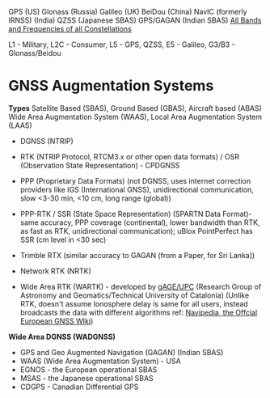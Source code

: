 GPS (US)
Glonass (Russia)
Galileo (UK)
BeiDou (China)
NavIC (formerly IRNSS) (India)
QZSS (Japanese SBAS)
GPS/GAGAN (Indian SBAS)
[All Bands and Frequencies of all Constellations](https://www.rfwireless-world.com/Terminology/GPS-Frequency-Band-and-GNSS-Frequency-Band.html)

L1 - Military, L2C - Consumer, L5 - GPS, QZSS, E5 - Galileo, G3/B3 - Glonass/Beidou

# GNSS Augmentation Systems 
**Types**
Satellite Based (SBAS), Ground Based (GBAS), Aircraft based (ABAS)
Wide Area Augmentation System (WAAS), Local Area Augmentation System (LAAS)

- DGNSS (NTRIP)
- RTK (NTRIP Protocol, RTCM3.x or other open data formats) / OSR (Observation State Representation) - CPDGNSS
- PPP (Proprietary Data Formats) (not DGNSS, uses internet correction providers like IGS (International GNSS), unidirectional communication, slow <3-30 min, <10 cm, long range (global))
- PPP-RTK / SSR (State Space Representation) (SPARTN Data Format)- same accuracy, PPP coverage (continental), lower bandwidth than RTK, as fast as RTK, unidirectional communication); uBlox PointPerfect has SSR (cm level in <30 sec)
- Trimble RTX (similar accuracy to GAGAN (from a Paper, for Sri Lanka))

- Network RTK (NRTK)
- Wide Area RTK (WARTK) - developed by [gAGE/UPC](https://gage.upc.edu/forum/wide-area-rtk/) (Research Group of Astronomy and Geomatics/Technical University of Catalonia) (Unlike RTK, doesn't assume Ionosphere delay is same for all users, instead broadcasts the data with different algorithms ref: [Navipedia, the Offcial European GNSS WIki](https://gssc.esa.int/navipedia/index.php/WARTK_Standards))

**Wide Area DGNSS (WADGNSS)**
- GPS and Geo Augmented Navigation (GAGAN) (Indian SBAS)
- WAAS (Wide Area Augmentation System) - USA
- EGNOS - the European operational SBAS
- MSAS - the Japanese operational SBAS
- CDGPS - Canadian Differential GPS
